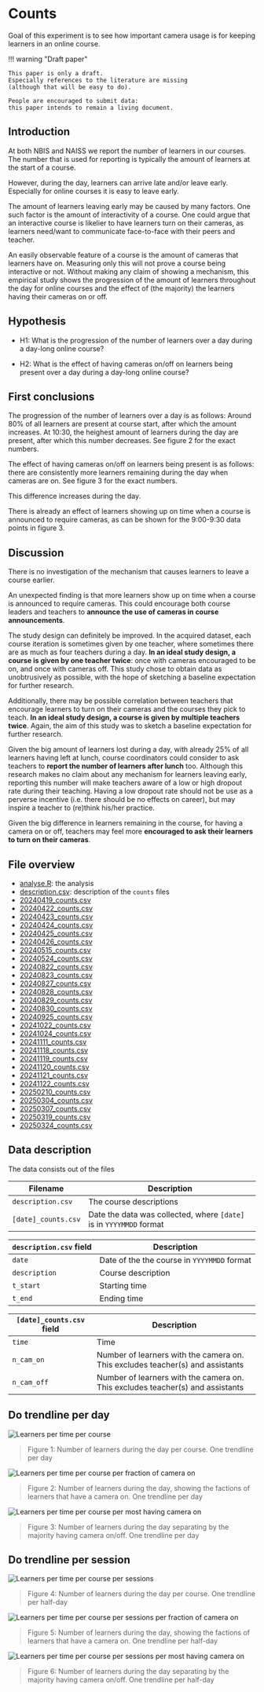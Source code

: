 # Counts

Goal of this experiment is to see how important camera usage is for
keeping learners in an online course.

!!! warning "Draft paper" 

    This paper is only a draft.
    Especially references to the literature are missing
    (although that will be easy to do).

    People are encouraged to submit data:
    this paper intends to remain a living document.

## Introduction

At both NBIS and NAISS we report the number of learners in our courses.
The number that is used for reporting is typically the amount
of learners at the start of a course.

However, during the day, learners can arrive late and/or leave early.
Especially for online courses it is easy to leave early.

The amount of learners leaving early may be caused by many factors.
One such factor is the amount of interactivity of a course.
One could argue that an interactive course is likelier
to have learners turn on their cameras,
as learners need/want to communicate face-to-face with
their peers and teacher.

An easily observable feature of a course is the amount of
cameras that learners have on.
Measuring only this will not prove a course being interactive or not.
Without making any claim of showing a mechanism, this empirical
study shows the progression of the amount of learners throughout
the day for online courses and the effect of (the majority)
the learners having their cameras on or off.

## Hypothesis

- H1: What is the progression of the number of learners over a day
  during a day-long online course?

- H2: What is the effect of having cameras on/off on learners being present
  over a day during a day-long online course?

## First conclusions

The progression of the number of learners over a day is as follows:
Around 80% of all learners are present at course start,
after which the amount increases.
At 10:30, the heighest amount of learners during the day are present,
after which this number decreases.
See figure 2 for the exact numbers.

The effect of having cameras on/off on learners being present is as follows:
there are consistently more learners remaining during the day when
cameras are on.
See figure 3 for the exact numbers.

This difference increases during the day.
<!-- plot difference -->

There is already an effect of learners showing up on time
when a course is announced to require cameras,
as can be shown for the 9:00-9:30 data points in figure 3.

## Discussion

There is no investigation of the mechanism that causes learners to leave
a course earlier.

An unexpected finding is that more learners show up on time
when a course is announced to require cameras.
This could encourage both course leaders and teachers
to **announce the use of cameras in course announcements**.

The study design can definitely be improved.
In the acquired dataset,
each course iteration is sometimes given by one
teacher, where sometimes there are as much as four teachers
during a day.
**In an ideal study design, a course is given by one teacher twice**:
once with cameras encouraged to be on, and once with
cameras off. This study chose to obtain data as unobtrusively as possible,
with the hope of sketching a baseline expectation for further research.

Additionally, there may be possible correlation between
teachers that encourage learners to turn on their cameras
and the courses they pick to teach.
**In an ideal study design, a course is given by multiple teachers twice**.
Again, the aim of this study was to sketch a baseline expectation
for further research.

Given the big amount of learners lost during a day,
with already 25% of all learners having left at lunch,
course coordinators could consider
to ask teachers to **report the number of learners after lunch** too.
Although this research makes no claim about any mechanism for learners
leaving early, reporting this number will make teachers aware of
a low or high dropout rate during their teaching.
Having a low dropout rate should not be use as a perverse
incentive (i.e. there should be no effects on career),
but may inspire a teacher to (re)think his/her practice.

Given the big difference in learners remaining in the course,
for having a camera on or off,
teachers may feel more
**encouraged to ask their learners to turn on their cameras**.

## File overview

- [analyse.R](analyse.R): the analysis
- [description.csv](description.csv): description of the `counts` files
- [20240419_counts.csv](20240419_counts.csv)
- [20240422_counts.csv](20240422_counts.csv)
- [20240423_counts.csv](20240423_counts.csv)
- [20240424_counts.csv](20240424_counts.csv)
- [20240425_counts.csv](20240425_counts.csv)
- [20240426_counts.csv](20240426_counts.csv)
- [20240515_counts.csv](20240515_counts.csv)
- [20240524_counts.csv](20240524_counts.csv)
- [20240822_counts.csv](20240822_counts.csv)
- [20240823_counts.csv](20240823_counts.csv)
- [20240827_counts.csv](20240827_counts.csv)
- [20240828_counts.csv](20240828_counts.csv)
- [20240829_counts.csv](20240829_counts.csv)
- [20240830_counts.csv](20240830_counts.csv)
- [20240925_counts.csv](20240925_counts.csv)
- [20241022_counts.csv](20241022_counts.csv)
- [20241024_counts.csv](20241024_counts.csv)
- [20241111_counts.csv](20241111_counts.csv)
- [20241118_counts.csv](20241118_counts.csv)
- [20241119_counts.csv](20241119_counts.csv)
- [20241120_counts.csv](20241120_counts.csv)
- [20241121_counts.csv](20241121_counts.csv)
- [20241122_counts.csv](20241122_counts.csv)
- [20250210_counts.csv](20250210_counts.csv)
- [20250304_counts.csv](20250304_counts.csv)
- [20250307_counts.csv](20250307_counts.csv)
- [20250319_counts.csv](20250319_counts.csv)
- [20250324_counts.csv](20250324_counts.csv)

## Data description

The data consists out of the files

| Filename            | Description                                                         |
| ------------------- | ------------------------------------------------------------------- |
| `description.csv`   | The course descriptions                                             |
| `[date]_counts.csv` | Date the data was collected, where `[date]` is in `YYYYMMDD` format |

| `description.csv` field | Description                                 |
| ----------------------- | ------------------------------------------- |
| `date`                  | Date of the the course in `YYYYMMDD` format |
| `description`           | Course description                          |
| `t_start`               | Starting time                               |
| `t_end`                 | Ending time                                 |

| `[date]_counts.csv` field | Description                                                                    |
| ------------------------- | ------------------------------------------------------------------------------ |
| `time`                    | Time                                                                           |
| `n_cam_on`                | Number of learners with the camera on. This excludes teacher(s) and assistants |
| `n_cam_off`               | Number of learners with the camera on. This excludes teacher(s) and assistants |

## Do trendline per day

![Learners per time per course](f_learners_per_f_time_per_course.png)

> Figure 1:
> Number of learners during the day per course.
> One trendline per day

![Learners per time per course per fraction of camera on](f_learners_per_f_time_per_f_on.png)

> Figure 2: Number of learners during the day,
> showing the factions of learners that have a camera on.
> One trendline per day

![Learners per time per course per most having camera on](f_learners_per_f_time_per_most_on.png)

> Figure 3:
> Number of learners during the day
> separating by the majority having camera on/off.
> One trendline per day

## Do trendline per session

![Learners per time per course per sessions](f_learners_per_f_time_per_course_per_session.png)

> Figure 4:
> Number of learners during the day per course.
> One trendline per half-day

![Learners per time per course per sessions per fraction of camera on](f_learners_per_f_time_per_f_on_per_session.png)

> Figure 5: Number of learners during the day,
> showing the factions of learners that have a camera on.
> One trendline per half-day

![Learners per time per course per sessions per most having camera on](f_learners_per_f_time_per_most_on_per_session.png)

> Figure 6:
> Number of learners during the day
> separating by the majority having camera on/off.
> One trendline per half-day
